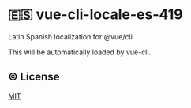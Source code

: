 # :es: vue-cli-locale-es-419

Latin Spanish localization for @vue/cli

This will be automatically loaded by vue-cli.

## :copyright: License

[MIT](http://opensource.org/licenses/MIT)
